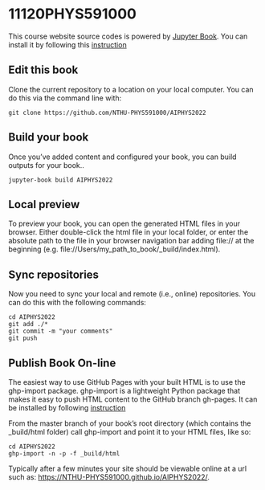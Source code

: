 # 11120PHYS591000

This course website source codes is powered by [Jupyter Book](https://jupyterbook.org). 
You can install it by following this [instruction](https://jupyterbook.org/intro.html#install-jupyter-book)

## Edit this book

Clone the current repository to a location on your local computer. You can do this via the command line with:

```
git clone https://github.com/NTHU-PHYS591000/AIPHYS2022
```
## Build your book

Once you’ve added content and configured your book, you can build outputs for your book..
```
jupyter-book build AIPHYS2022
```
## Local preview

To preview your book, you can open the generated HTML files in your browser. 
Either double-click the html file in your local folder, 
or enter the absolute path to the file in your browser navigation bar adding 
file:// at the beginning (e.g. file://Users/my_path_to_book/_build/index.html).

## Sync repositories 

Now you need to sync your local and remote (i.e., online) repositories. 
You can do this with the following commands:

```
cd AIPHYS2022
git add ./*
git commit -m "your comments"
git push
```

## Publish Book On-line

The easiest way to use GitHub Pages with your built HTML is to use the ghp-import package. 
ghp-import is a lightweight Python package that makes it easy to push HTML content to the 
GitHub branch gh-pages. It can be installed by following [instruction](https://jupyterbook.org/publish/gh-pages.html)

From the master branch of your book’s root directory (which contains the _build/html folder) 
call ghp-import and point it to your HTML files, like so:
``` 
cd AIPHYS2022
ghp-import -n -p -f _build/html
```

Typically after a few minutes your site should be viewable online at a url such as: 
https://NTHU-PHYS591000.github.io/AIPHYS2022/. 